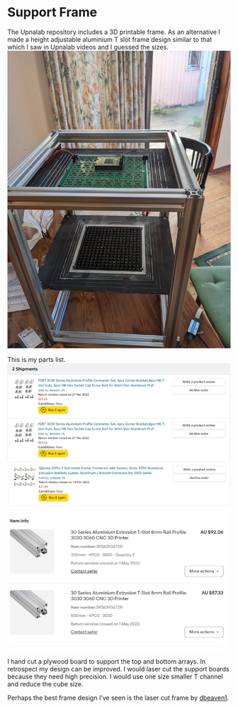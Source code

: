 # Support Frame

The Upnalab repository includes a 3D printable frame. As an alternative I made a height adjustable aluminium T slot frame design similar to that which I saw in Upnalab videos and I guessed the sizes.
![Parts To Build A T slot Support Frame](PXL_20220718_235719363.jpg)


 This is my parts list.
![Parts To Build A T slot Support Frame](receipt.png)

I hand cut a plywood board to support the top and bottom arrays. In retrospect my design can be improved. I would laser cut the support boards because they need high precision.  I would use one size smaller T channel and reduce the cube size. 

Perhaps the best frame design I’ve seen is the laser cut frame by [dbeaven1](https://3dprintzothar.blogspot.com/2021/10/ghost-writing-halloween-project-using.html).

